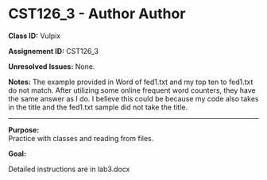 # CST126_3 - Author Author

**Class ID:** Vulpix

**Assignement ID:** CST126_3

**Unresolved Issues:** None.

**Notes:** The example provided in Word of fed1.txt and my top ten to fed1.txt do not match. After utilizing some 
online frequent word counters, they have the same answer as I do. I believe this could be because my code also takes in the 
title and the fed1.txt sample did not take the title.


---

**Purpose:**  
	Practice with classes and reading from files.
	

**Goal:**

  Detailed instructions are in lab3.docx